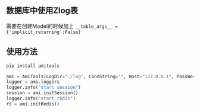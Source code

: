 ## 数据库中使用Zlog表
需要在创建Model的时候加上 `__table_args__ = {'implicit_returning':False}`

## 使用方法
```python
pip install amitools

ami = AmiTools(LogDir="./log", ConnString="", Host="127.0.0.1", PassWord="", Port=6379, db=10)  # 参数不用全填
logger = ami.loggers
logger.info("start session")
session = ami.initSession()
logger.info("start redis")
rs = ami.initRedis()
```